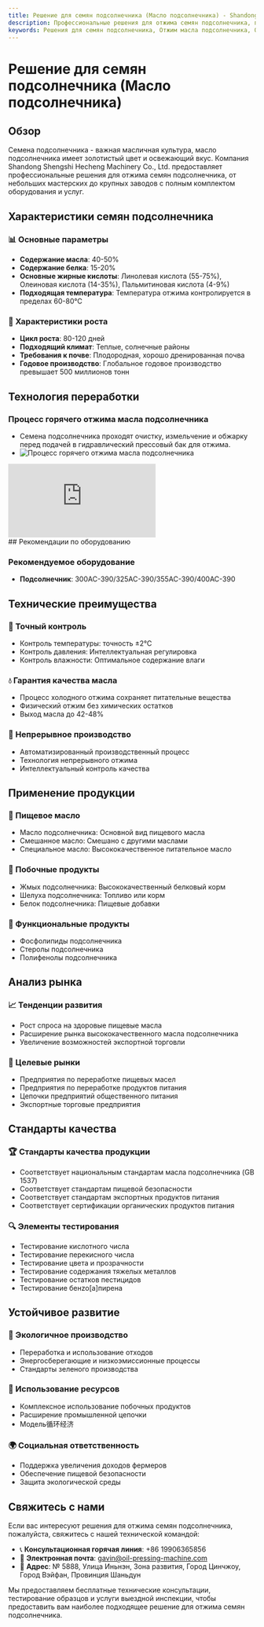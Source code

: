 ```yaml
---
title: Решение для семян подсолнечника (Масло подсолнечника) - Shandong Shengshi Hecheng Machinery Co., Ltd.
description: Профессиональные решения для отжима семян подсолнечника, предоставление оборудования и технических услуг по переработке масла подсолнечника, содержание масла 40-50%, использование процесса горячего отжима для обеспечения выхода масла, от небольших мастерских до крупных заводов с полным комплектом оборудования и услуг.
keywords: Решения для семян подсолнечника, Отжим масла подсолнечника, Оборудование для переработки семян подсолнечника, Линия производства масла подсолнечника, Процесс горячего отжима масла подсолнечника, Пресс для масла подсолнечника, Экстракция масла подсолнечника, Переработка масличных семян подсолнечника, Оборудование для отжима масла подсолнечника, Оборудование для производства масла подсолнечника, Завод по переработке масла подсолнечника
---
```


# Решение для семян подсолнечника (Масло подсолнечника)

## Обзор

Семена подсолнечника - важная масличная культура, масло подсолнечника имеет золотистый цвет и освежающий вкус. Компания Shandong Shengshi Hecheng Machinery Co., Ltd. предоставляет профессиональные решения для отжима семян подсолнечника, от небольших мастерских до крупных заводов с полным комплектом оборудования и услуг.

## Характеристики семян подсолнечника

### 📊 Основные параметры
- **Содержание масла**: 40-50%
- **Содержание белка**: 15-20%
- **Основные жирные кислоты**: Линолевая кислота (55-75%), Олеиновая кислота (14-35%), Пальмитиновая кислота (4-9%)
- **Подходящая температура**: Температура отжима контролируется в пределах 60-80℃

### 🌱 Характеристики роста
- **Цикл роста**: 80-120 дней
- **Подходящий климат**: Теплые, солнечные районы
- **Требования к почве**: Плодородная, хорошо дренированная почва
- **Годовое производство**: Глобальное годовое производство превышает 500 миллионов тонн

## Технология переработки

### Процесс горячего отжима масла подсолнечника
- Семена подсолнечника проходят очистку, измельчение и обжарку перед подачей в гидравлический прессовый бак для отжима.
- ![Процесс горячего отжима масла подсолнечника](/images/葵花籽热榨工艺概览_An%20Overview%20of%20the%20Hot%20Pressing%20Process%20of%20Sunflower%20seeds.png)
<div class="video-container">
  <iframe src="https://www.youtube.com/embed/qBI23dYcG2I" frameborder="0" allow="accelerometer; autoplay; clipboard-write; encrypted-media; gyroscope; picture-in-picture" allowfullscreen></iframe>
</div>
## Рекомендации по оборудованию

### Рекомендуемое оборудование
- **Подсолнечник**: 300AC-390/325AC-390/355AC-390/400AC-390

## Технические преимущества

### 🎯 Точный контроль
- Контроль температуры: точность ±2℃
- Контроль давления: Интеллектуальная регулировка
- Контроль влажности: Оптимальное содержание влаги

### 💧 Гарантия качества масла
- Процесс холодного отжима сохраняет питательные вещества
- Физический отжим без химических остатков
- Выход масла до 42-48%

### 🔄 Непрерывное производство
- Автоматизированный производственный процесс
- Технология непрерывного отжима
- Интеллектуальный контроль качества

## Применение продукции

### 🍳 Пищевое масло
- Масло подсолнечника: Основной вид пищевого масла
- Смешанное масло: Смешано с другими маслами
- Специальное масло: Высококачественное питательное масло

### 🥛 Побочные продукты
- Жмых подсолнечника: Высококачественный белковый корм
- Шелуха подсолнечника: Топливо или корм
- Белок подсолнечника: Пищевые добавки

### 💊 Функциональные продукты
- Фосфолипиды подсолнечника
- Стеролы подсолнечника
- Полифенолы подсолнечника

## Анализ рынка

### 📈 Тенденции развития
- Рост спроса на здоровые пищевые масла
- Расширение рынка высококачественного масла подсолнечника
- Увеличение возможностей экспортной торговли

### 🎯 Целевые рынки
- Предприятия по переработке пищевых масел
- Предприятия по переработке продуктов питания
- Цепочки предприятий общественного питания
- Экспортные торговые предприятия

## Стандарты качества

### 🏆 Стандарты качества продукции
- Соответствует национальным стандартам масла подсолнечника (GB 1537)
- Соответствует стандартам пищевой безопасности
- Соответствует стандартам экспортных продуктов питания
- Соответствует сертификации органических продуктов питания

### 🔍 Элементы тестирования
- Тестирование кислотного числа
- Тестирование перекисного числа
- Тестирование цвета и прозрачности
- Тестирование содержания тяжелых металлов
- Тестирование остатков пестицидов
- Тестирование бенzo[a]пирена

## Устойчивое развитие

### 🌱 Экологичное производство
- Переработка и использование отходов
- Энергосберегающие и низкоэмиссионные процессы
- Стандарты зеленого производства

### 🔄 Использование ресурсов
- Комплексное использование побочных продуктов
- Расширение промышленной цепочки
- Модель循环经济

### 🌍 Социальная ответственность
- Поддержка увеличения доходов фермеров
- Обеспечение пищевой безопасности
- Защита экологической среды

## Свяжитесь с нами

Если вас интересуют решения для отжима семян подсолнечника, пожалуйста, свяжитесь с нашей технической командой:

- 📞 **Консультационная горячая линия**: +86 19906365856
- 📧 **Электронная почта**: gavin@oil-pressing-machine.com
- 📍 **Адрес**: № 5888, Улица Иньнэн, Зона развития, Город Цинчжоу, Город Вэйфан, Провинция Шаньдун

Мы предоставляем бесплатные технические консультации, тестирование образцов и услуги выездной инспекции, чтобы предоставить вам наиболее подходящее решение для отжима семян подсолнечника.